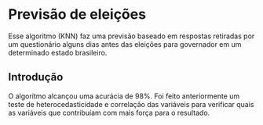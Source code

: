 # Previsão de eleições
Esse algoritmo (KNN) faz uma previsão baseado em respostas retiradas por um questionário alguns dias antes das eleições para governador em um determinado
estado brasileiro.

## Introdução
O algorítmo alcançou uma acurácia de 98%. Foi feito anteriormente um teste de heterocedasticidade e correlação das variáveis para verificar
quais as variáveis que contribuíam com mais força para o resultado.
